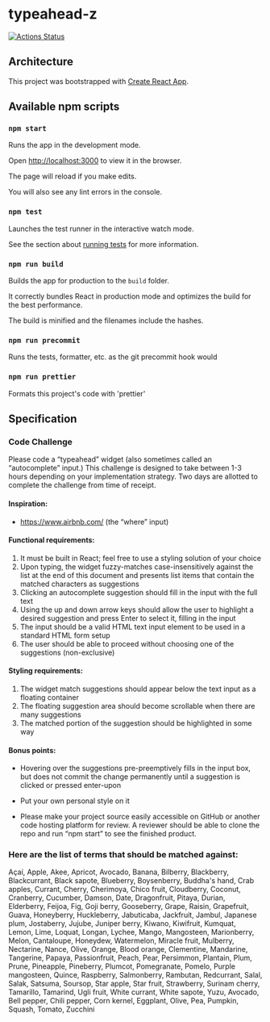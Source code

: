 # typeahead-z

[![Actions Status](https://github.com/zachlysobey/typeahead-z/workflows/Node%20CI/badge.svg)](https://github.com/zachlysobey/typeahead-z/actions)

## Architecture

This project was bootstrapped with [Create React App](https://github.com/facebook/create-react-app).

## Available npm scripts

### `npm start`

Runs the app in the development mode.

Open [http://localhost:3000](http://localhost:3000) to view it in the browser.

The page will reload if you make edits.

You will also see any lint errors in the console.

### `npm test`

Launches the test runner in the interactive watch mode.

See the section about [running tests](https://facebook.github.io/create-react-app/docs/running-tests) for more information.

### `npm run build`

Builds the app for production to the `build` folder.

It correctly bundles React in production mode and optimizes the build for the best performance.

The build is minified and the filenames include the hashes.

### `npm run precommit`

Runs the tests, formatter, etc. as the git precommit hook would

### `npm run prettier`

Formats this project's code with 'prettier'

## Specification

### Code Challenge

Please code a “typeahead” widget (also sometimes called an “autocomplete” input.) This challenge is designed to take between 1-3 hours depending on your implementation strategy. Two days are allotted to complete the challenge from time of receipt.

#### Inspiration:

-   https://www.airbnb.com/ (the “where” input)

#### Functional requirements:

1. It must be built in React; feel free to use a styling solution of your choice
1. Upon typing, the widget fuzzy-matches case-insensitively against the list at the end of this document and presents list items that contain the matched characters as suggestions
1. Clicking an autocomplete suggestion should fill in the input with the full text
1. Using the up and down arrow keys should allow the user to highlight a desired suggestion and press Enter to select it, filling in the input
1. The input should be a valid HTML text input element to be used in a standard HTML form setup
1. The user should be able to proceed without choosing one of the suggestions (non-exclusive)

#### Styling requirements:

1. The widget match suggestions should appear below the text input as a floating container
1. The floating suggestion area should become scrollable when there are many suggestions
1. The matched portion of the suggestion should be highlighted in some way

#### Bonus points:

-   Hovering over the suggestions pre-preemptively fills in the input box, but does not commit the change permanently until a suggestion is clicked or pressed enter-upon
-   Put your own personal style on it

-   Please make your project source easily accessible on GitHub or another code hosting platform for review. A reviewer should be able to clone the repo and run “npm start” to see the finished product.

### Here are the list of terms that should be matched against:

Açaí, Apple, Akee, Apricot, Avocado, Banana, Bilberry, Blackberry, Blackcurrant, Black sapote, Blueberry, Boysenberry, Buddha's hand, Crab apples, Currant, Cherry, Cherimoya, Chico fruit, Cloudberry, Coconut, Cranberry, Cucumber, Damson, Date, Dragonfruit, Pitaya, Durian, Elderberry, Feijoa, Fig, Goji berry, Gooseberry, Grape, Raisin, Grapefruit, Guava, Honeyberry, Huckleberry, Jabuticaba, Jackfruit, Jambul, Japanese plum, Jostaberry, Jujube, Juniper berry, Kiwano, Kiwifruit, Kumquat, Lemon, Lime, Loquat, Longan, Lychee, Mango, Mangosteen, Marionberry, Melon, Cantaloupe, Honeydew, Watermelon, Miracle fruit, Mulberry, Nectarine, Nance, Olive, Orange, Blood orange, Clementine, Mandarine, Tangerine, Papaya, Passionfruit, Peach, Pear, Persimmon, Plantain, Plum, Prune, Pineapple, Pineberry, Plumcot, Pomegranate, Pomelo, Purple mangosteen, Quince, Raspberry, Salmonberry, Rambutan, Redcurrant, Salal, Salak, Satsuma, Soursop, Star apple, Star fruit, Strawberry, Surinam cherry, Tamarillo, Tamarind, Ugli fruit, White currant, White sapote, Yuzu, Avocado, Bell pepper, Chili pepper, Corn kernel, Eggplant, Olive, Pea, Pumpkin, Squash, Tomato, Zucchini
